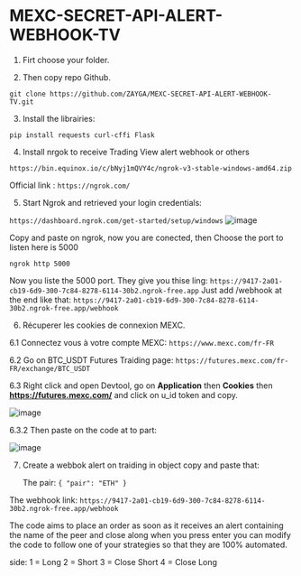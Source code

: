 # MEXC-SECRET-API-ALERT-WEBHOOK-TV

1. Firt choose your folder.

2. Then copy repo Github.
   
```git clone https://github.com/ZAYGA/MEXC-SECRET-API-ALERT-WEBHOOK-TV.git```

3. Install the librairies:

```pip install requests curl-cffi Flask```

4. Install nrgok to receive Trading View alert webhook or others

```https://bin.equinox.io/c/bNyj1mQVY4c/ngrok-v3-stable-windows-amd64.zip```

Official link : ```https://ngrok.com/```

5. Start Ngrok and retrieved your login credentials:

```https://dashboard.ngrok.com/get-started/setup/windows```
![image](https://github.com/user-attachments/assets/854ca53c-cdf5-4692-925a-8940b5dca9e1)

Copy and paste on ngrok, now you are conected, then Choose the port to listen here is 5000

```ngrok http 5000```

Now you liste the 5000 port. They give you thise ling:
```https://9417-2a01-cb19-6d9-300-7c84-8278-6114-30b2.ngrok-free.app```
Just add /webhook at the end like that:
```https://9417-2a01-cb19-6d9-300-7c84-8278-6114-30b2.ngrok-free.app/webhook ```

6. Récuperer les cookies de connexion MEXC.

  6.1 Connectez vous à votre compte MEXC:
   ```https://www.mexc.com/fr-FR```

  6.2 Go on BTC_USDT Futures Traiding page:
  ```https://futures.mexc.com/fr-FR/exchange/BTC_USDT``` 
  
  6.3 Right click and open Devtool, go on **Application** then **Cookies** then **https://futures.mexc.com/** and click on u_id token and copy.

  ![image](https://github.com/user-attachments/assets/16e63f95-7cd3-4ea7-97cd-8368676d44e5)

  6.3.2 Then paste on the code at to part:

  ![image](https://github.com/user-attachments/assets/8a5c2d6d-2998-444e-beb5-eb64b0703dfc)

7. Create a webbok alert on traiding in object copy and paste that:

   The pair: ```{
    "pair": "ETH"
}```

The webhook link: ```https://9417-2a01-cb19-6d9-300-7c84-8278-6114-30b2.ngrok-free.app/webhook ```

The code aims to place an order as soon as it receives an alert containing the name of the peer and close along when you press enter you can modify the code to follow one of your strategies so that they are 100% automated.

side:   1 = Long 2 = Short 3 = Close Short  4 = Close Long



